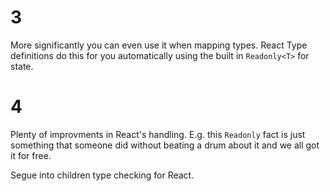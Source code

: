 # 3 
More significantly you can even use it when mapping types. 
React Type definitions do this for you automatically using the built in `Readonly<T>` for state. 
# 4 
Plenty of improvments in React's handling. E.g. this `Readonly` fact is just something that someone did without beating a drum about it and we all got it for free.

Segue into children type checking for React.

